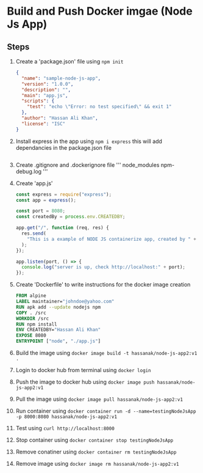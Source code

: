 # Build and Push Docker imgae (Node Js App)

## Steps

1. Create a 'package.json' file using `npm init`
   ```json
   {
     "name": "sample-node-js-app",
     "version": "1.0.0",
     "description": "",
     "main": "app.js",
     "scripts": {
       "test": "echo \"Error: no test specified\" && exit 1"
     },
     "author": "Hassan Ali Khan",
     "license": "ISC"
   }
   ```
2. Install express in the app using `npm i express` this will add dependancies in the package.json file
   ```

   ```
3. Create .gitignore and .dockerignore file
   '''
   node_modules
   npm-debug.log
   '''
4. Create 'app.js'

   ```js
   const express = require("express");
   const app = express();

   const port = 8080;
   const createdBy = process.env.CREATEDBY;

   app.get("/", function (req, res) {
     res.send(
       "This is a example of NODE JS containerize app, created by " + createdBy
     );
   });

   app.listen(port, () => {
     console.log("server is up, check http://localhost:" + port);
   });
   ```

5. Create 'Dockerfile' to write instructions for the docker image creation
   ```Dockerfile
   FROM alpine
   LABEL maintainer="johndoe@yahoo.com"
   RUN apk add --update nodejs npm
   COPY . /src
   WORKDIR /src
   RUN npm install
   ENV CREATEDBY="Hassan Ali Khan"
   EXPOSE 8080
   ENTRYPOINT ["node", "./app.js"]
   ```
6. Build the image using `docker image build -t hassanak/node-js-app2:v1 .`
7. Login to docker hub from terminal using `docker login`
8. Push the image to docker hub using `docker image push hassanak/node-js-app2:v1`
9. Pull the image using `docker image pull hassanak/node-js-app2:v1`
10. Run container using `docker container run -d --name=testingNodeJsApp -p 8000:8080 hassanak/node-js-app2:v1`
11. Test using `curl http://localhost:8000`
12. Stop container using `docker container stop testingNodeJsApp`
13. Remove conatiner using `docker container rm testingNodeJsApp`
14. Remove image using `docker image rm hassanak/node-js-app2:v1`
